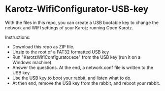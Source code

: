 # Karotz-WifiConfigurator-USB-key

With the files in this repo, you can create a USB bootable key to change the network and WIFI settings of your Karotz running Open Karotz.

Instructions:

- Download this repo as ZIP file.
- Unzip to the root of a FAT32 formatted USB key
- Run "KarotzWifiConfigurator.exe" from the USB key (run it on a Windows machine).
- Answer the questions. At the end, a network.conf file is written to the USB key.
- Use the USB key to boot your rabbit, and listen what to do.
- At then end, remove the USB key from the rabbit, and reboot your rabbit.

